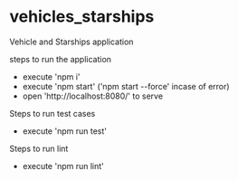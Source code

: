 # vehicles_starships
Vehicle and Starships application

steps to run the application
 - execute 'npm i'
 - execute 'npm start' ('npm start --force' incase of error)
 - open 'http://localhost:8080/' to serve

Steps to run test cases
 - execute 'npm run test'

Steps to run lint
 - execute 'npm run lint'
